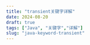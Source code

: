 ```yaml
---
title: "transient关键字详解"
date: 2024-08-20
draft: true
tags: ["Java", "关键字","详解"]
slug: "java-keyword-transient"
---
```


